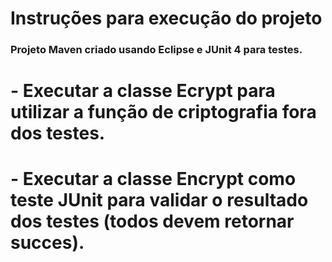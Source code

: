 # Instruções para execução do projeto
### Projeto Maven criado usando Eclipse e JUnit 4 para testes.

# - Executar a classe Ecrypt para utilizar a função de criptografia fora dos testes.
# - Executar a classe Encrypt como teste JUnit para validar o resultado dos testes (todos devem retornar succes).